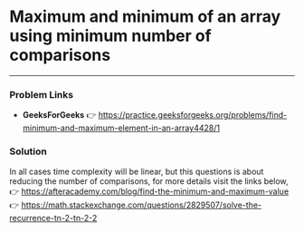 # Maximum and minimum of an array using minimum number of comparisons

---

### Problem Links
- **__GeeksForGeeks__** :point_right: https://practice.geeksforgeeks.org/problems/find-minimum-and-maximum-element-in-an-array4428/1

### Solution
In all cases time complexity will be linear, but this questions is about reducing the number of comparisons, for more details visit the links below,
:point_right: https://afteracademy.com/blog/find-the-minimum-and-maximum-value
:point_right: https://math.stackexchange.com/questions/2829507/solve-the-recurrence-tn-2-tn-2-2
